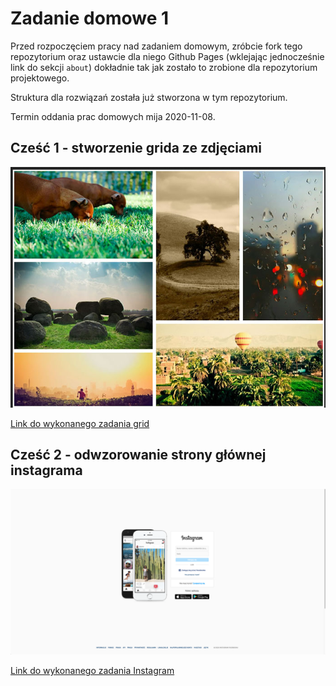 # Zadanie domowe 1

Przed rozpoczęciem pracy nad zadaniem domowym, zróbcie fork tego repozytorium oraz ustawcie dla niego Github Pages (wklejając jednocześnie link do sekcji `about`) dokładnie tak jak zostało to zrobione dla repozytorium projektowego.

Struktura dla rozwiązań została już stworzona w tym repozytorium.

Termin oddania prac domowych mija 2020-11-08.

## Cześć 1 - stworzenie grida ze zdjęciami

![grid](img/grid.png)

[Link do wykonanego zadania grid](https://malgorzata-niemczyk.github.io/jfdzr2-homework-1/grid/index.html)


## Cześć 2 - odwzorowanie strony głównej instagrama

![instagram](img/instagram.png)

[Link do wykonanego zadania Instagram](https://malgorzata-niemczyk.github.io/jfdzr2-homework-1/instagram/index.html)
